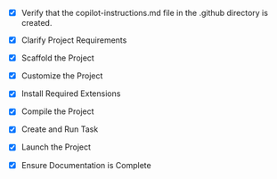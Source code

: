 <!-- Use this file to provide workspace-specific custom instructions to Copilot. For more details, visit https://code.visualstudio.com/docs/copilot/copilot-customization#_use-a-githubcopilotinstructionsmd-file -->
- [x] Verify that the copilot-instructions.md file in the .github directory is created.

- [x] Clarify Project Requirements
	<!-- Python Streamlit AI document assistant with OpenAI integration, SQLAlchemy, and Jinja2 templating -->

- [x] Scaffold the Project
	<!-- Project structure created with all necessary modules and files -->

- [x] Customize the Project
	<!-- AI document assistant application customized with agents, database models, and Streamlit interface -->

- [x] Install Required Extensions
	<!-- No extensions required for this Python project -->

- [x] Compile the Project
	<!-- Python dependencies installed and syntax errors resolved -->

- [x] Create and Run Task
	<!-- Streamlit task created to run the AI Document Assistant application -->

- [x] Launch the Project
	<!-- Project ready to launch - task available in VS Code -->

- [x] Ensure Documentation is Complete
	<!-- README.md and copilot-instructions.md files are complete and up-to-date -->
